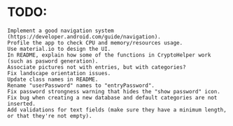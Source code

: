 # TODO:
    Implement a good navigation system (https://developer.android.com/guide/navigation).
    Profile the app to check CPU and memory/resources usage.
    Use material.io to design the UI.
    In README, explain how some of the functions in CryptoHelper work (such as pasword generation).
    Associate pictures not with entries, but with categories?
    Fix landscape orientation issues.
    Update class names in README.
    Rename "userPassword" names to "entryPassword".
    Fix password strongness warning that hides the "show password" icon.
    Fix bug when creating a new database and default categories are not inserted.
    Add validations for text fields (make sure they have a minimum length, or that they're not empty).